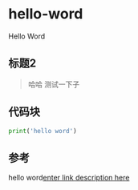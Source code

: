 # hello-word
Hello Word

## 标题2
> 哈哈 测试一下子

## 代码块
```python
print('hello word')
```

## 参考
hello word[enter link description here](https://guides.github.com/activities/hello-world/)
